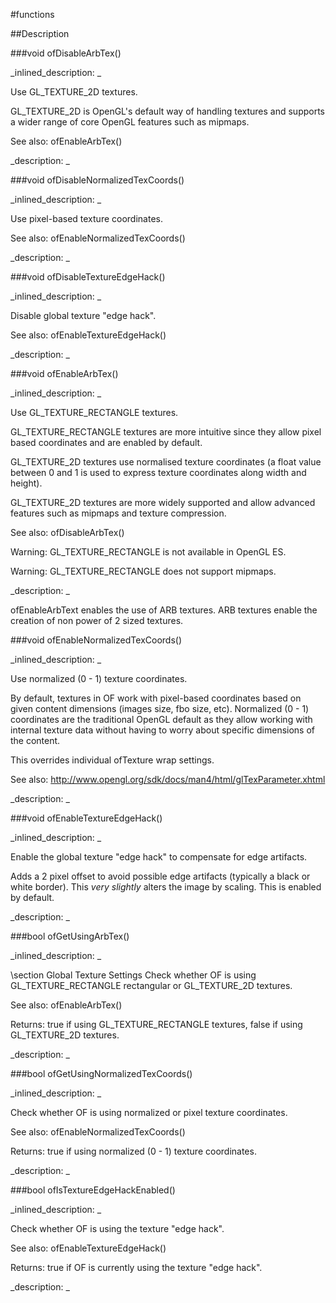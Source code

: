 #functions


<!--
_visible: True_
_advanced: False_
-->

##Description






<!----------------------------------------------------------------------------->

###void ofDisableArbTex()

<!--
_syntax: ofDisableArbTex()_
_name: ofDisableArbTex_
_returns: void_
_returns_description: _
_parameters: _
_version_started: _
_version_deprecated: _
_summary: _
_constant: False_
_static: False_
_visible: True_
_advanced: False_
-->

_inlined_description: _

Use GL_TEXTURE_2D textures.

GL_TEXTURE_2D is OpenGL's default way of handling textures and supports a
wider range of core OpenGL features such as mipmaps.


See also: ofEnableArbTex()





_description: _







<!----------------------------------------------------------------------------->

###void ofDisableNormalizedTexCoords()

<!--
_syntax: ofDisableNormalizedTexCoords()_
_name: ofDisableNormalizedTexCoords_
_returns: void_
_returns_description: _
_parameters: _
_version_started: _
_version_deprecated: _
_summary: _
_constant: False_
_static: False_
_visible: True_
_advanced: False_
-->

_inlined_description: _

Use pixel-based texture coordinates.

See also: ofEnableNormalizedTexCoords()





_description: _







<!----------------------------------------------------------------------------->

###void ofDisableTextureEdgeHack()

<!--
_syntax: ofDisableTextureEdgeHack()_
_name: ofDisableTextureEdgeHack_
_returns: void_
_returns_description: _
_parameters: _
_version_started: _
_version_deprecated: _
_summary: _
_constant: False_
_static: False_
_visible: True_
_advanced: False_
-->

_inlined_description: _

Disable global texture "edge hack".

See also: ofEnableTextureEdgeHack()





_description: _







<!----------------------------------------------------------------------------->

###void ofEnableArbTex()

<!--
_syntax: ofEnableArbTex()_
_name: ofEnableArbTex_
_returns: void_
_returns_description: _
_parameters: _
_version_started: _
_version_deprecated: _
_summary: _
_constant: False_
_static: False_
_visible: True_
_advanced: False_
-->

_inlined_description: _

Use GL_TEXTURE_RECTANGLE textures.

GL_TEXTURE_RECTANGLE textures are more intuitive since they allow pixel
based coordinates and are enabled by default.

GL_TEXTURE_2D textures use normalised texture coordinates (a float value
between 0 and 1 is used to express texture coordinates along width and
height).

GL_TEXTURE_2D textures are more widely supported and allow advanced features
such as mipmaps and texture compression.


See also: ofDisableArbTex()

Warning: GL_TEXTURE_RECTANGLE is not available in OpenGL ES.

Warning: GL_TEXTURE_RECTANGLE does not support mipmaps.





_description: _

ofEnableArbText enables the use of ARB textures. ARB textures enable the creation of non power of 2 sized textures.





<!----------------------------------------------------------------------------->

###void ofEnableNormalizedTexCoords()

<!--
_syntax: ofEnableNormalizedTexCoords()_
_name: ofEnableNormalizedTexCoords_
_returns: void_
_returns_description: _
_parameters: _
_version_started: _
_version_deprecated: _
_summary: _
_constant: False_
_static: False_
_visible: True_
_advanced: False_
-->

_inlined_description: _

Use normalized (0 - 1) texture coordinates.

By default, textures in OF work with pixel-based coordinates based on given
content dimensions (images size, fbo size, etc). Normalized (0 - 1)
coordinates are the traditional OpenGL default as they allow working with
internal texture data without having to worry about specific dimensions of
the content.

This overrides individual ofTexture wrap settings.


See also: http://www.opengl.org/sdk/docs/man4/html/glTexParameter.xhtml





_description: _







<!----------------------------------------------------------------------------->

###void ofEnableTextureEdgeHack()

<!--
_syntax: ofEnableTextureEdgeHack()_
_name: ofEnableTextureEdgeHack_
_returns: void_
_returns_description: _
_parameters: _
_version_started: _
_version_deprecated: _
_summary: _
_constant: False_
_static: False_
_visible: True_
_advanced: False_
-->

_inlined_description: _

Enable the global texture "edge hack" to compensate for edge artifacts.

Adds a 2 pixel offset to avoid possible edge artifacts (typically a black or
white border). This *very slightly* alters the image by scaling.  This is
enabled by default.





_description: _







<!----------------------------------------------------------------------------->

###bool ofGetUsingArbTex()

<!--
_syntax: ofGetUsingArbTex()_
_name: ofGetUsingArbTex_
_returns: bool_
_returns_description: _
_parameters: _
_version_started: _
_version_deprecated: _
_summary: _
_constant: False_
_static: False_
_visible: True_
_advanced: False_
-->

_inlined_description: _

\section Global Texture Settings
Check whether OF is using GL_TEXTURE_RECTANGLE rectangular or GL_TEXTURE_2D textures.

See also: ofEnableArbTex()

Returns: true if using GL_TEXTURE_RECTANGLE textures, false if using GL_TEXTURE_2D textures.





_description: _







<!----------------------------------------------------------------------------->

###bool ofGetUsingNormalizedTexCoords()

<!--
_syntax: ofGetUsingNormalizedTexCoords()_
_name: ofGetUsingNormalizedTexCoords_
_returns: bool_
_returns_description: _
_parameters: _
_version_started: _
_version_deprecated: _
_summary: _
_constant: False_
_static: False_
_visible: True_
_advanced: False_
-->

_inlined_description: _

Check whether OF is using normalized or pixel texture coordinates.

See also: ofEnableNormalizedTexCoords()

Returns: true if using normalized (0 - 1) texture coordinates.





_description: _







<!----------------------------------------------------------------------------->

###bool ofIsTextureEdgeHackEnabled()

<!--
_syntax: ofIsTextureEdgeHackEnabled()_
_name: ofIsTextureEdgeHackEnabled_
_returns: bool_
_returns_description: _
_parameters: _
_version_started: _
_version_deprecated: _
_summary: _
_constant: False_
_static: False_
_visible: True_
_advanced: False_
-->

_inlined_description: _

Check whether OF is using the texture "edge hack".

See also: ofEnableTextureEdgeHack()

Returns: true if OF is currently using the texture "edge hack".





_description: _







<!----------------------------------------------------------------------------->

